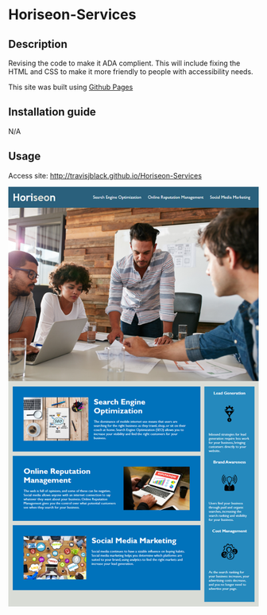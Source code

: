 # Horiseon-Services

## Description

Revising the code to make it ADA complient. This will include fixing the HTML and CSS to make it more friendly to people with accessibility needs.

This site was built using [Github Pages](https://travisjblack.github.io/Horiseon-Services/)

## Installation guide

N/A

## Usage

Access site: http://travisjblack.github.io/Horiseon-Services

![Screenshot of webpage](/assets/images/demo.png)
